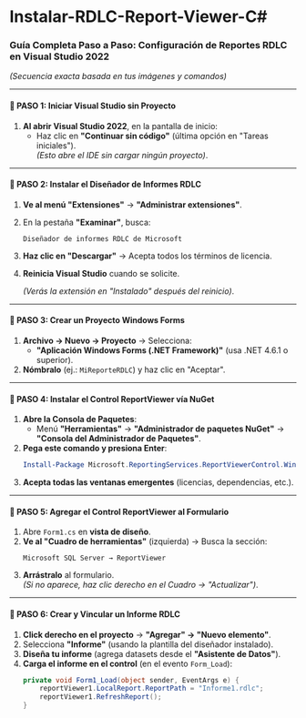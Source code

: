 # Instalar-RDLC-Report-Viewer-C#

### **Guía Completa Paso a Paso: Configuración de Reportes RDLC en Visual Studio 2022**  
*(Secuencia exacta basada en tus imágenes y comandos)*  

---

#### **🔹 PASO 1: Iniciar Visual Studio sin Proyecto**  
1. **Al abrir Visual Studio 2022**, en la pantalla de inicio:  
   - Haz clic en **"Continuar sin código"** (última opción en "Tareas iniciales").  
   *(Esto abre el IDE sin cargar ningún proyecto)*.  

---

#### **🔹 PASO 2: Instalar el Diseñador de Informes RDLC**  
1. **Ve al menú "Extensiones"** → **"Administrar extensiones"**.  
2. En la pestaña **"Examinar"**, busca:  
   ```  
   Diseñador de informes RDLC de Microsoft  
   ```  
3. **Haz clic en "Descargar"** → Acepta todos los términos de licencia.  
4. **Reinicia Visual Studio** cuando se solicite.  

   *(Verás la extensión en "Instalado" después del reinicio)*.  

---

#### **🔹 PASO 3: Crear un Proyecto Windows Forms**  
1. **Archivo → Nuevo → Proyecto** → Selecciona:  
   - **"Aplicación Windows Forms (.NET Framework)"** (usa .NET 4.6.1 o superior).  
2. **Nómbralo** (ej.: `MiReporteRDLC`) y haz clic en "Aceptar".  

---

#### **🔹 PASO 4: Instalar el Control ReportViewer vía NuGet**  
1. **Abre la Consola de Paquetes**:  
   - Menú **"Herramientas"** → **"Administrador de paquetes NuGet"** → **"Consola del Administrador de Paquetes"**.  
2. **Pega este comando y presiona Enter**:  
   ```powershell  
   Install-Package Microsoft.ReportingServices.ReportViewerControl.WinForms -Version 140.340.80  
   ```  
3. **Acepta todas las ventanas emergentes** (licencias, dependencias, etc.).  

---

#### **🔹 PASO 5: Agregar el Control ReportViewer al Formulario**  
1. Abre `Form1.cs` en **vista de diseño**.  
2. **Ve al "Cuadro de herramientas"** (izquierda) → Busca la sección:  
   ```  
   Microsoft SQL Server → ReportViewer  
   ```  
3. **Arrástralo** al formulario.  
   *(Si no aparece, haz clic derecho en el Cuadro → "Actualizar")*.  

---

#### **🔹 PASO 6: Crear y Vincular un Informe RDLC**  
1. **Click derecho en el proyecto** → **"Agregar" → "Nuevo elemento"**.  
2. Selecciona **"Informe"** (usando la plantilla del diseñador instalado).  
3. **Diseña tu informe** (agrega datasets desde el **"Asistente de Datos"**).  
4. **Carga el informe en el control** (en el evento `Form_Load`):  
   ```csharp  
   private void Form1_Load(object sender, EventArgs e) {  
       reportViewer1.LocalReport.ReportPath = "Informe1.rdlc";  
       reportViewer1.RefreshReport();  
   }  

